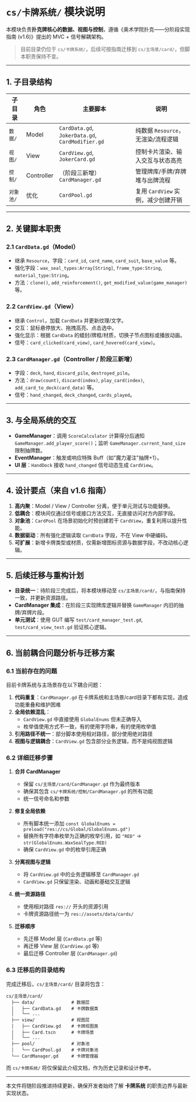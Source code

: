 # `cs/卡牌系统/` 模块说明

本模块负责**扑克牌核心的数据、视图与控制**，遵循《奥术学院扑克——分阶段实现指南 (v1.6)》提出的 MVC + 信号解耦架构。

> 目前目录仍位于 `cs/卡牌系统/`，后续可按指南迁移到 `cs/主场景/card/`，但脚本职责保持不变。

---

## 1. 子目录结构
| 子目录 | 角色 | 主要脚本 | 说明 |
|--------|------|----------|------|
| `数据/` | Model | `CardData.gd`, `JokerData.gd`, `CardModifier.gd` | 纯数据 `Resource`，无渲染/流程逻辑 |
| `视图/` | View | `CardView.gd`, `JokerCard.gd` | 控制卡片渲染、输入交互与状态高亮 |
| `控制/` | Controller | （阶段三新增）`CardManager.gd` | 管理牌库/手牌/弃牌堆与出牌流程 |
| `对象池/` | 优化 | `CardPool.gd` | 复用 `CardView` 实例，减少创建开销 |

---

## 2. 关键脚本职责
### 2.1 `CardData.gd`（Model）
- 继承 `Resource`，字段：`card_id`, `card_name`, `card_suit`, `base_value` 等。
- 强化字段：`wax_seal_types:Array[String]`, `frame_type:String`, `material_type:String`。
- 方法：`clone()`, `add_reinforcement()`, `get_modified_value(game_manager)` 等。

### 2.2 `CardView.gd`（View）
- 继承 `Control`，加载 `CardData` 并更新纹理/文字。
- 交互：鼠标悬停放大、拖拽高亮、点击选中。
- 强化显示：根据 `CardData` 的蜡封/牌框/材质，切换子节点图标或播放动画。
- 信号：`card_clicked(card_view)`, `card_hovered(card_view)`。

### 2.3 `CardManager.gd`（Controller / 阶段三新增）
- 字段：`deck`, `hand`, `discard_pile`, `destroyed_pile`。
- 方法：`draw(count)`, `discard(index)`, `play_card(index)`, `add_card_to_deck(card_data)` 等。
- 信号：`hand_changed`, `deck_changed`, `cards_played`。

---

## 3. 与全局系统的交互
- **GameManager**：调用 `ScoreCalculator` 计算得分后通知 `GameManager.add_player_score()`；监听 `GameManager.current_hand_size` 限制抽牌数。
- **EventManager**：触发或响应特殊 Buff（如"魔力灌注"抽牌+1）。
- **UI 层**：`HandDock` 接收 `hand_changed` 信号动态生成 `CardView`。

---

## 4. 设计要点（来自 v1.6 指南）
1. **高内聚**：Model / View / Controller 分离，便于单元测试与功能替换。
2. **低耦合**：模块间仅通过信号或接口方法交互，无直接访问对方内部字段。
3. **对象池**：`CardPool` 在场景初始化时预创建若干 `CardView`，重复利用以提升性能。
4. **数据驱动**：所有强化逻辑读取 `CardData` 字段，不在 View 中硬编码。
5. **可扩展**：新增卡牌类型或材质，仅需新增图标资源与数据字段，不改动核心逻辑。

---

## 5. 后续迁移与重构计划
- **目录统一**：待阶段三完成后，将本模块移动至 `cs/主场景/card/`，与指南保持一致，并更新资源路径。
- **CardManager 集成**：在阶段三实现牌库逻辑并替换 `GameManager` 内旧的抽牌/弃牌片段。
- **单元测试**：使用 GUT 编写 `test/card_manager_test.gd`, `test/card_view_test.gd` 验证核心逻辑。

---

## 6. 当前耦合问题分析与迁移方案

### 6.1 当前存在的问题
目前卡牌系统与主场景存在以下耦合问题：

1. **代码重复**：`CardManager.gd` 在卡牌系统和主场景/card目录下都有实现，造成功能重叠和维护困难
2. **全局依赖混乱**：
   - `CardView.gd` 中直接使用 `GlobalEnums` 但未正确导入
   - 枚举值使用方式不一致，有的使用字符串，有的使用枚举值
3. **引用路径不统一**：部分脚本使用相对路径，部分使用绝对路径
4. **视图与逻辑耦合**：`CardView.gd` 包含部分业务逻辑，而不是纯视图逻辑

### 6.2 详细迁移步骤

1. **合并 CardManager**
   - 保留 `cs/主场景/card/CardManager.gd` 作为最终版本
   - 确保其包含 `cs/卡牌系统/控制/CardManager.gd` 的所有功能
   - 统一信号命名和参数

2. **修复全局依赖**
   - 所有脚本统一添加 `const GlobalEnums = preload("res://cs/Global/GlobalEnums.gd")`
   - 替换所有字符串枚举为正确的枚举引用，如 `"RED"` → `str(GlobalEnums.WaxSealType.RED)`
   - 确保 `CardView.gd` 中的枚举引用正确

3. **分离视图与逻辑**
   - 将 `CardView.gd` 中的业务逻辑移至 `CardManager.gd`
   - `CardView.gd` 只保留渲染、动画和基础交互逻辑

4. **统一资源路径**
   - 使用相对路径 `res://` 开头的资源引用
   - 卡牌资源路径统一为 `res://assets/data/cards/`

5. **迁移顺序**
   - 先迁移 Model 层 (`CardData.gd` 等)
   - 再迁移 View 层 (`CardView.gd` 等)
   - 最后迁移 Controller 层 (`CardManager.gd`)

### 6.3 迁移后的目录结构

完成迁移后，`cs/主场景/card/` 目录将包含：

```
cs/主场景/card/
  ├── data/              # 数据层
  │   ├── CardData.gd    # 卡牌数据类
  │   └── ...
  ├── view/              # 视图层
  │   ├── CardView.gd    # 卡牌视图类
  │   ├── Card.tscn      # 卡牌场景
  │   └── ...
  ├── pool/              # 对象池
  │   └── CardPool.gd    # 卡牌对象池
  └── CardManager.gd     # 卡牌管理器
```

而 `cs/卡牌系统/` 将仅保留此介绍文档，作为历史记录和设计参考。

---

本文件将随阶段推进持续更新，确保开发者始终了解 **卡牌系统** 的职责边界与最新实现状态。
